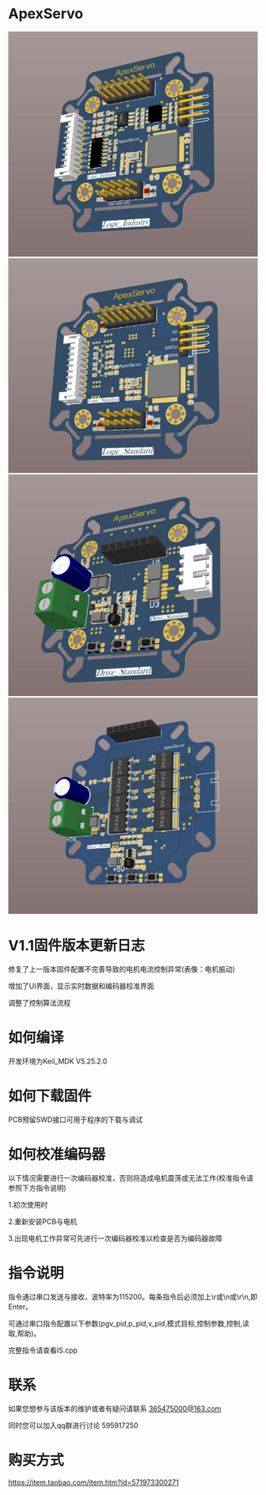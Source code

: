 # ApexServo

![image](Image/Logic_Standard.JPG)
![image](Image/Logic_Industry.JPG)
![image](Image/Drive_Standard.JPG)
![image](Image/Drive_Power.JPG)

# V1.1固件版本更新日志

修复了上一版本固件配置不完善导致的电机电流控制异常(表像：电机振动)

增加了UI界面，显示实时数据和编码器校准界面

调整了控制算法流程


# 如何编译
开发环境为Keil_MDK V5.25.2.0

# 如何下载固件

PCB预留SWD接口可用于程序的下载与调试

# 如何校准编码器

以下情况需要进行一次编码器校准，否则将造成电机震荡或无法工作(校准指令请参照下方指令说明)

1.初次使用时

2.重新安装PCB与电机

3.出现电机工作异常可先进行一次编码器校准以检查是否为编码器故障

# 指令说明
指令通过串口发送与接收，波特率为115200。每条指令后必须加上\r或\n或\r\n,即Enter。

可通过串口指令配置以下参数(pgv_pid,p_pid,v_pid,模式目标,控制参数,控制,读取,帮助)。

完整指令请查看IS.cpp

# 联系
如果您想参与该版本的维护或者有疑问请联系 365475000@163.com

同时您可以加入qq群进行讨论 595917250

# 购买方式
https://item.taobao.com/item.htm?id=571973300271
